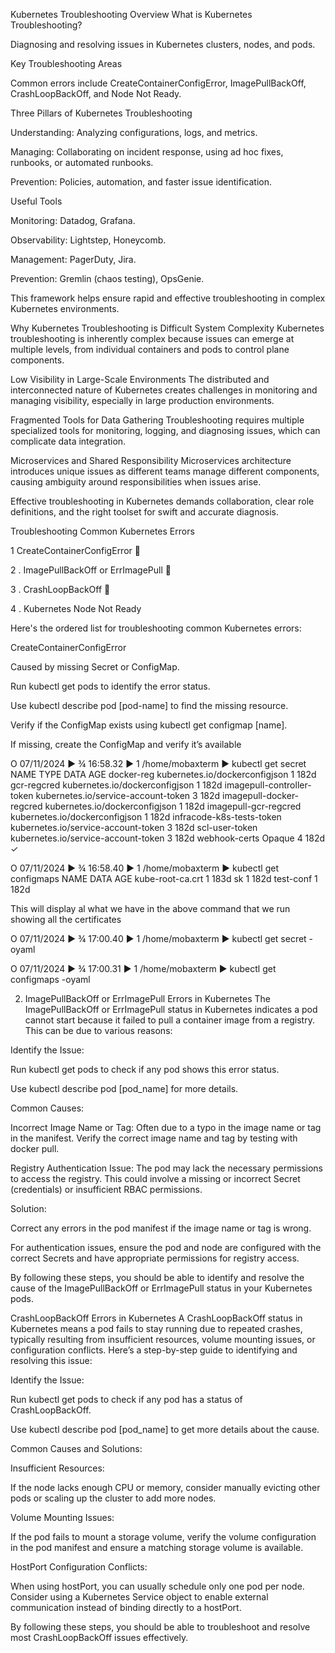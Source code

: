 Kubernetes Troubleshooting Overview
What is Kubernetes Troubleshooting?

Diagnosing and resolving issues in Kubernetes clusters, nodes, and pods.

Key Troubleshooting Areas

Common errors include CreateContainerConfigError, ImagePullBackOff, CrashLoopBackOff, and Node Not Ready.

Three Pillars of Kubernetes Troubleshooting

Understanding: Analyzing configurations, logs, and metrics.

Managing: Collaborating on incident response, using ad hoc fixes, runbooks, or automated runbooks.

Prevention: Policies, automation, and faster issue identification.

Useful Tools

Monitoring: Datadog, Grafana.

Observability: Lightstep, Honeycomb.

Management: PagerDuty, Jira.

Prevention: Gremlin (chaos testing), OpsGenie.

This framework helps ensure rapid and effective troubleshooting in complex Kubernetes environments.

 

Why Kubernetes Troubleshooting is Difficult
System Complexity
Kubernetes troubleshooting is inherently complex because issues can emerge at multiple levels, from individual containers and pods to control plane components.

Low Visibility in Large-Scale Environments
The distributed and interconnected nature of Kubernetes creates challenges in monitoring and managing visibility, especially in large production environments.

Fragmented Tools for Data Gathering
Troubleshooting requires multiple specialized tools for monitoring, logging, and diagnosing issues, which can complicate data integration.

Microservices and Shared Responsibility
Microservices architecture introduces unique issues as different teams manage different components, causing ambiguity around responsibilities when issues arise.

Effective troubleshooting in Kubernetes demands collaboration, clear role definitions, and the right toolset for swift and accurate diagnosis.

 

Troubleshooting Common Kubernetes Errors

1 CreateContainerConfigError 

 2 . ImagePullBackOff or ErrImagePull 

 3 . CrashLoopBackOff  

4 . Kubernetes Node Not Ready

 

Here's the ordered list for troubleshooting common Kubernetes errors:

CreateContainerConfigError

Caused by missing Secret or ConfigMap.

Run kubectl get pods to identify the error status.

Use kubectl describe pod [pod-name] to find the missing resource.

Verify if the ConfigMap exists using kubectl get configmap [name].

If missing, create the ConfigMap and verify it’s available

 

 O 07/11/2024 ► ¾ 16:58.32 ► 1 /home/mobaxterm ► kubectl get secret
NAME                         TYPE                                  DATA   AGE
docker-reg               kubernetes.io/dockerconfigjson        1      182d
gcr-regcred                  kubernetes.io/dockerconfigjson        1      182d
imagepull-controller-token   kubernetes.io/service-account-token   3      182d
imagepull-docker-regcred     kubernetes.io/dockerconfigjson        1      182d
imagepull-gcr-regcred        kubernetes.io/dockerconfigjson        1      182d
infracode-k8s-tests-token    kubernetes.io/service-account-token   3      182d
scl-user-token               kubernetes.io/service-account-token   3      182d
webhook-certs                Opaque                                4      182d
                                                                                                                                                                                                             ✓

 O 07/11/2024 ► ¾ 16:58.40 ► 1 /home/mobaxterm ► kubectl get configmaps
NAME               DATA   AGE
kube-root-ca.crt   1      183d
 sk            1      182d
test-conf          1      182d
                           

This will display al what we have in the above command that we run showing all the certificates                                                                                                                                                                               

 O 07/11/2024 ► ¾ 17:00.40 ► 1 /home/mobaxterm ► kubectl get secret -oyaml

 O 07/11/2024 ► ¾ 17:00.31 ► 1 /home/mobaxterm ► kubectl get configmaps -oyaml

 

2) ImagePullBackOff or ErrImagePull Errors in Kubernetes
The ImagePullBackOff or ErrImagePull status in Kubernetes indicates a pod cannot start because it failed to pull a container image from a registry. This can be due to various reasons:

Identify the Issue:

Run kubectl get pods to check if any pod shows this error status.

Use kubectl describe pod [pod_name] for more details.

Common Causes:

Incorrect Image Name or Tag: Often due to a typo in the image name or tag in the manifest. Verify the correct image name and tag by testing with docker pull.

Registry Authentication Issue: The pod may lack the necessary permissions to access the registry. This could involve a missing or incorrect Secret (credentials) or insufficient RBAC permissions.

Solution:

Correct any errors in the pod manifest if the image name or tag is wrong.

For authentication issues, ensure the pod and node are configured with the correct Secrets and have appropriate permissions for registry access.

By following these steps, you should be able to identify and resolve the cause of the ImagePullBackOff or ErrImagePull status in your Kubernetes pods.

 

 

CrashLoopBackOff Errors in Kubernetes
A CrashLoopBackOff status in Kubernetes means a pod fails to stay running due to repeated crashes, typically resulting from insufficient resources, volume mounting issues, or configuration conflicts. Here’s a step-by-step guide to identifying and resolving this issue:

Identify the Issue:

Run kubectl get pods to check if any pod has a status of CrashLoopBackOff.

Use kubectl describe pod [pod_name] to get more details about the cause.

Common Causes and Solutions:

Insufficient Resources:

If the node lacks enough CPU or memory, consider manually evicting other pods or scaling up the cluster to add more nodes.

Volume Mounting Issues:

If the pod fails to mount a storage volume, verify the volume configuration in the pod manifest and ensure a matching storage volume is available.

HostPort Configuration Conflicts:

When using hostPort, you can usually schedule only one pod per node. Consider using a Kubernetes Service object to enable external communication instead of binding directly to a hostPort.

By following these steps, you should be able to troubleshoot and resolve most CrashLoopBackOff issues effectively.
